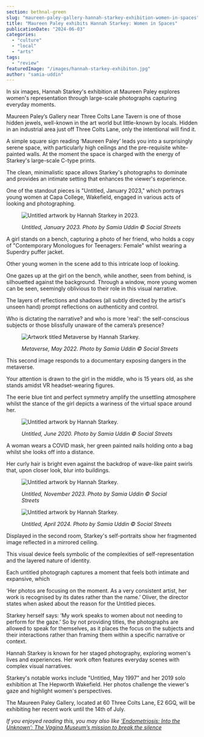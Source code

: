 ```yaml
---
section: bethnal-green
slug: "maureen-paley-gallery-hannah-starkey-exhibition-women-in-spaces"
title: "Maureen Paley exhibits Hannah Starkey: Women in Spaces"
publicationDate: "2024-06-03"
categories: 
  - "culture"
  - "local"
  - "arts"
tags: 
  - "review"
featuredImage: "/images/hannah-starkey-exhibiton.jpg"
author: "samia-uddin"
---
```


In six images, Hannah Starkey's exhibition at Maureen Paley explores women's representation through large-scale photographs capturing everyday moments.

Maureen Paley’s Gallery near Three Colts Lane Tavern is one of those hidden jewels, well-known in the art world but little-known by locals. Hidden in an industrial area just off Three Colts Lane, only the intentional will find it. 

A simple square sign reading ‘Maureen Paley’ leads you into a surprisingly serene space, with particularly high ceilings and the pre-requisite white-painted walls. At the moment the space is charged with the energy of Starkey's large-scale C-type prints.

The clean, minimalistic space allows Starkey's photographs to dominate and provides an intimate setting that enhances the viewer's experience. 

One of the standout pieces is "Untitled, January 2023," which portrays young women at Capa College, Wakefield, engaged in various acts of looking and photographing.

<figure>

![Untitled artwork by Hannah Starkey in 2023.](/images/untitled-hannah-starkey-january-2023.jpg)

<figcaption>

_Untitled, January 2023. Photo by Samia Uddin © Social Streets_

</figcaption>

</figure>

A girl stands on a bench, capturing a photo of her friend, who holds a copy of "Contemporary Monologues for Teenagers: Female" whilst wearing a Superdry puffer jacket. 

Other young women in the scene add to this intricate loop of looking. 

One gazes up at the girl on the bench, while another, seen from behind, is silhouetted against the background. Through a window, more young women can be seen, seemingly oblivious to their role in this visual narrative. 

The layers of reflections and shadows (all subtly directed by the artist's unseen hand) prompt reflections on authenticity and control.

Who is dictating the narrative? and who is more 'real': the self-conscious subjects or those blissfully unaware of the camera’s presence?

<figure>

![Artwork titled Metaverse by Hannah Starkey.](/images/metaverse-hannah-starkey.jpg)

<figcaption>

_Metaverse, May 2022. Photo by Samia Uddin © Social Streets_

</figcaption>

</figure>

This second image responds to a documentary exposing dangers in the metaverse. 

Your attention is drawn to the girl in the middle, who is 15 years old, as she stands amidst VR headset-wearing figures. 

The eerie blue tint and perfect symmetry amplify the unsettling atmosphere whilst the stance of the girl depicts a wariness of the virtual space around her.

<figure>

![Untitled artwork by Hannah Starkey.](/images/untitled-hannah-starkey-2020.jpg)

<figcaption>

_Untitled, June 2020. Photo by Samia Uddin © Social Streets_

</figcaption>

</figure>

A woman wears a COVID mask, her green painted nails holding onto a bag whilst she looks off into a distance. 

Her curly hair is bright even against the backdrop of wave-like paint swirls that, upon closer look, blur into buildings.

<figure>

![Untitled artwork by Hannah Starkey.](/images/untitled-hannah-starkey-november-2023.jpg)

<figcaption>

_Untitled, November 2023. Photo by Samia Uddin © Social Streets_

</figcaption>

</figure>

<figure>

![Untitled artwork by Hannah Starkey.](/images/untitled-hannah-starkey-april-2023.jpg)

<figcaption>

_Untitled, April 2024. Photo by Samia Uddin © Social Streets_

</figcaption>

</figure>

Displayed in the second room, Starkey's self-portraits show her fragmented image reflected in a mirrored ceiling. 

This visual device feels symbolic of the complexities of self-representation and the layered nature of identity.

Each untitled photograph captures a moment that feels both intimate and expansive, which 

‘Her photos are focusing on the moment. As a very consistent artist, her work is recognised by its dates rather than the name.’ Oliver, the director states when asked about the reason for the Untitled pieces.

Starkey herself says: ‘My work speaks to women about not needing to perform for the gaze.’ So by not providing titles, the photographs are allowed to speak for themselves, as it places the focus on the subjects and their interactions rather than framing them within a specific narrative or context.

Hannah Starkey is known for her staged photography, exploring women's lives and experiences. Her work often features everyday scenes with complex visual narratives.

Starkey's notable works include "Untitled, May 1997" and her 2019 solo exhibition at The Hepworth Wakefield. Her photos challenge the viewer's gaze and highlight women's perspectives.

The Maureen Paley Gallery, located at 60 Three Colts Lane, E2 6GQ, will be exhibiting her recent work until the 14th of July.

  
_If you enjoyed reading this, you may also like_ [_‘Endometriosis: Into the Unknown’: The Vagina Museum’s mission to break the silence_](https://bethnalgreenlondon.co.uk/endometriosis-exhibition-vagina-museum-review/)
